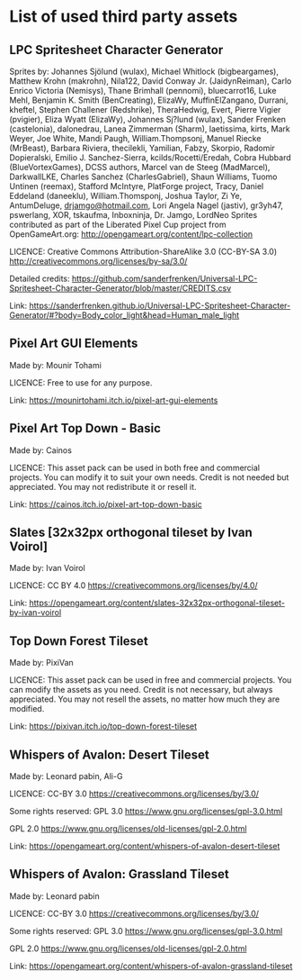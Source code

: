 # List of used third party assets

## LPC Spritesheet Character Generator

Sprites by: Johannes Sjölund (wulax), Michael Whitlock (bigbeargames), Matthew Krohn (makrohn), Nila122, David Conway Jr. (JaidynReiman), Carlo Enrico Victoria (Nemisys), Thane Brimhall (pennomi), bluecarrot16, Luke Mehl, Benjamin K. Smith (BenCreating), ElizaWy, MuffinElZangano, Durrani, kheftel, Stephen Challener (Redshrike), TheraHedwig, Evert, Pierre Vigier (pvigier), Eliza Wyatt (ElizaWy), Johannes Sj?lund (wulax), Sander Frenken (castelonia), dalonedrau, Lanea Zimmerman (Sharm), laetissima, kirts, Mark Weyer, Joe White, Mandi Paugh, William.Thompsonj, Manuel Riecke (MrBeast), Barbara Riviera, thecilekli, Yamilian, Fabzy, Skorpio, Radomir Dopieralski, Emilio J. Sanchez-Sierra, kcilds/Rocetti/Eredah, Cobra Hubbard (BlueVortexGames), DCSS authors, Marcel van de Steeg (MadMarcel), DarkwallLKE, Charles Sanchez (CharlesGabriel), Shaun Williams, Tuomo Untinen (reemax), Stafford McIntyre, PlatForge project, Tracy, Daniel Eddeland (daneeklu), William.Thomsponj, Joshua Taylor, Zi Ye, AntumDeluge, drjamgo@hotmail.com, Lori Angela Nagel (jastiv), gr3yh47, pswerlang, XOR, tskaufma, Inboxninja, Dr. Jamgo, LordNeo Sprites contributed as part of the Liberated Pixel Cup project from OpenGameArt.org: http://opengameart.org/content/lpc-collection 

LICENCE: Creative Commons Attribution-ShareAlike 3.0 (CC-BY-SA 3.0) 
http://creativecommons.org/licenses/by-sa/3.0/ 

Detailed credits: 
https://github.com/sanderfrenken/Universal-LPC-Spritesheet-Character-Generator/blob/master/CREDITS.csv

Link:
https://sanderfrenken.github.io/Universal-LPC-Spritesheet-Character-Generator/#?body=Body_color_light&head=Human_male_light

## Pixel Art GUI Elements

Made by:
Mounir Tohami

LICENCE:
Free to use for any purpose.

Link:
https://mounirtohami.itch.io/pixel-art-gui-elements

## Pixel Art Top Down - Basic

Made by:
Cainos

LICENCE:
This asset pack can be used in both free and commercial projects. You can modify it to suit your own needs. Credit is not needed but appreciated.  You may not redistribute it or resell it.

Link:
https://cainos.itch.io/pixel-art-top-down-basic

## Slates [32x32px orthogonal tileset by Ivan Voirol]

Made by:
Ivan Voirol

LICENCE:
CC BY 4.0
https://creativecommons.org/licenses/by/4.0/

Link:
https://opengameart.org/content/slates-32x32px-orthogonal-tileset-by-ivan-voirol

## Top Down Forest Tileset

Made by:
PixiVan

LICENCE:
This asset pack can be used in free and commercial projects. You can modify the assets as you need. Credit is not necessary, but always appreciated.  You may not  resell the assets, no matter how much they are modified. 

Link:
https://pixivan.itch.io/top-down-forest-tileset

## Whispers of Avalon: Desert Tileset 

Made by:
Leonard pabin, Ali-G

LICENCE:
CC-BY 3.0
https://creativecommons.org/licenses/by/3.0/

Some rights reserved:
GPL 3.0
https://www.gnu.org/licenses/gpl-3.0.html

GPL 2.0
https://www.gnu.org/licenses/old-licenses/gpl-2.0.html

Link:
https://opengameart.org/content/whispers-of-avalon-desert-tileset

## Whispers of Avalon: Grassland Tileset

Made by:
Leonard pabin

LICENCE:
CC-BY 3.0
https://creativecommons.org/licenses/by/3.0/

Some rights reserved:
GPL 3.0
https://www.gnu.org/licenses/gpl-3.0.html

GPL 2.0
https://www.gnu.org/licenses/old-licenses/gpl-2.0.html

Link:
https://opengameart.org/content/whispers-of-avalon-grassland-tileset


